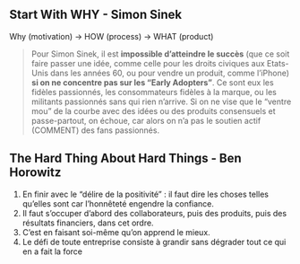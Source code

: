 ## Start With WHY - Simon Sinek

Why (motivation) -> HOW (process) -> WHAT (product)

> Pour Simon Sinek, il est **impossible d’atteindre le succès** (que ce soit faire passer une idée, comme celle pour les droits civiques aux Etats-Unis dans les années 60, ou pour vendre un produit, comme l’iPhone) **si on ne concentre pas sur les “Early Adopters”**. Ce sont eux les fidèles passionnés, les consommateurs fidèles à la marque, ou les militants passionnés sans qui rien n’arrive. Si on ne vise que le “ventre mou” de la courbe avec des idées ou des produits consensuels et passe-partout, on échoue, car alors on n’a pas le soutien actif (COMMENT) des fans passionnés.

##  The Hard Thing About Hard Things - Ben Horowitz

1. En finir avec le “délire de la positivité” : il faut dire les choses telles qu’elles sont car l’honnêteté engendre la confiance.
2. Il faut s’occuper d’abord des collaborateurs, puis des produits, puis des résultats financiers, dans cet ordre.
3. C’est en faisant soi-même qu’on apprend le mieux.
4. Le défi de toute entreprise consiste à grandir sans dégrader tout ce qui en a fait la force
